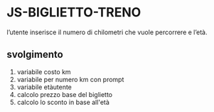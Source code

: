 JS-BIGLIETTO-TRENO
===
l’utente inserisce il numero di chilometri che vuole percorrere e l’età. 
## svolgimento
1. variabile costo km
1. variabile per numero km con prompt 
2. variabile etàutente 
3. calcolo prezzo base del biglietto
4. calcolo lo sconto in base all'età
